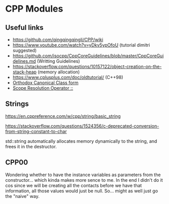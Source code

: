 # CPP Modules

## Useful links
* https://github.com/qingqingqingli/CPP/wiki
* https://www.youtube.com/watch?v=yDkv5ypOfoU (tutorial dimitri suggested)
* https://github.com/isocpp/CppCoreGuidelines/blob/master/CppCoreGuidelines.md (Writting Guidelines)
* https://stackoverflow.com/questions/10157122/object-creation-on-the-stack-heap (memory allocation)
* https://www.cplusplus.com/doc/oldtutorial/ (C++98)
* [Orthodox Canonical Class form](https://www.francescmm.com/orthodox-canonical-class-form/)
* [Scope Resolution Operator ::](https://www.geeksforgeeks.org/scope-resolution-operator-in-c/)

## Strings
https://en.cppreference.com/w/cpp/string/basic_string

https://stackoverflow.com/questions/1524356/c-deprecated-conversion-from-string-constant-to-char

std::string automatically allocates memory dynamically to the string, and frees it in the destructor.

## CPP00
Wondering whether to have the instance variables as parameters from the constructor... which kinda makes more sence to me. In the end I didn't do it cos since we will be creating all the contacts before we have that information, all those values would just be null. So... might as well just go the "naive" way.
